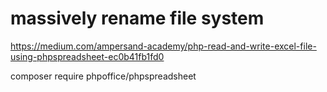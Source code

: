 # massively rename file system



https://medium.com/ampersand-academy/php-read-and-write-excel-file-using-phpspreadsheet-ec0b41fb1fd0



composer require phpoffice/phpspreadsheet
